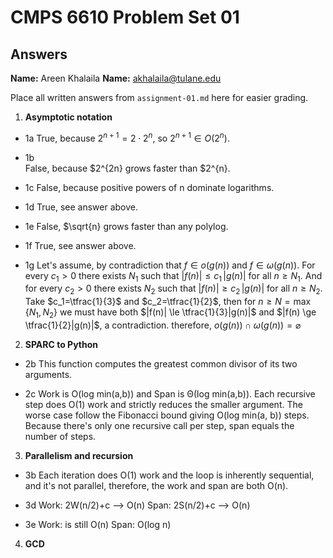   # CMPS 6610 Problem Set 01
## Answers

**Name:** Areen Khalaila
**Name:** akhalaila@tulane.edu


Place all written answers from `assignment-01.md` here for easier grading.

1. **Asymptotic notation**

  - 1a
  True, because $2^{n+1} = 2 \cdot 2^n$, so $2^{n+1} \in O(2^n)$.

  - 1b    
  False, because $2^{2n} grows faster than $2^{n}.
 
  - 1c
  False, because positive powers of n dominate logarithms.

  - 1d
  True, see answer above.

  - 1e
  False, $\sqrt{n} grows faster than any polylog.

  - 1f
  True, see answer above.

  - 1g
  Let's assume, by contradiction that $f \in o(g(n))$ and $f \in \omega(g(n))$.
  For every $c_1>0$ there exists $N_1$ such that $|f(n)| \le c_1\, |g(n)|$ for all $n \ge N_1$.
  And for every $c_2>0$ there exists $N_2$ such that $|f(n)| \ge c_2\,|g(n)|$ for all $n \ge N_2$.
  Take $c_1=\tfrac{1}{3}$ and $c_2=\tfrac{1}{2}$, then for $n \ge N=\max\{N_1, N_2\}$ we must have both $|f(n)| \le \tfrac{1}{3}|g(n)|$ and $|f(n) \ge \tfrac{1}{2}|g(n)|$, a contradiction. therefore, $o(g(n))\cap \omega(g(n))=\varnothing$

2. **SPARC to Python**

  - 2b
  This function computes the greatest common divisor of its two arguments. 

  - 2c
  Work is O(log min(a,b)) and Span is Θ(log min(a,b)). Each recursive step does O(1) work and strictly reduces the smaller argument. The worse case follow the Fibonacci bound giving O(log min(a, b)) steps. Because there's only one recursive call per step, span equals the number of steps. 

3. **Parallelism and recursion**

  - 3b
  Each iteration does O(1) work and the loop is inherently sequential, and it's not parallel, therefore, the work and span are both O(n).

  - 3d
  Work: 2W(n/2)+c --> O(n)
  Span: 2S(n/2)+c --> O(n)

  - 3e
  Work: is still O(n)
  Span: O(log n)
  
4. **GCD**
